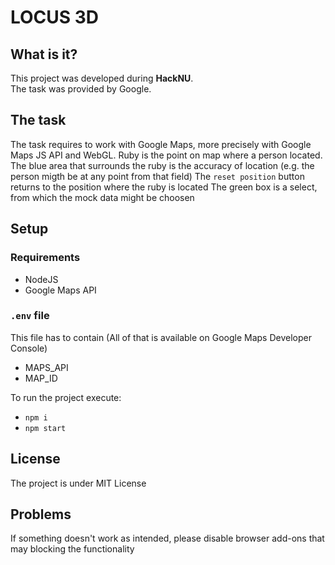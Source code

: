 # LOCUS 3D

## What is it?

This project was developed during **HackNU**.\
The task was provided by Google.

## The task

The task requires to work with Google Maps, more precisely with Google Maps JS API and WebGL.
Ruby is the point on map where a person located.
The blue area that surrounds the ruby is the accuracy of location (e.g. the person migth be at any point from that field)
The `reset position` button returns to the position where the ruby is located
The green box is a select, from which the mock data might be choosen

## Setup

### Requirements

- NodeJS
- Google Maps API

### `.env` file

This file has to contain (All of that is available on Google Maps Developer Console)

- MAPS_API
- MAP_ID

To run the project execute:

- `npm i`
- `npm start`

## License

The project is under MIT License

## Problems

If something doesn't work as intended, please disable browser add-ons that may blocking the functionality
